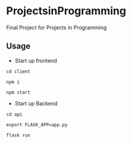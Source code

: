 # ProjectsinProgramming
Final Project for Projects in Programming

## Usage

- Start up frontend

`cd client`

`npm i` 

`npm start`


- Start up Backend

`cd api`

`export FLASK_APP=app.py`

`flask run`

